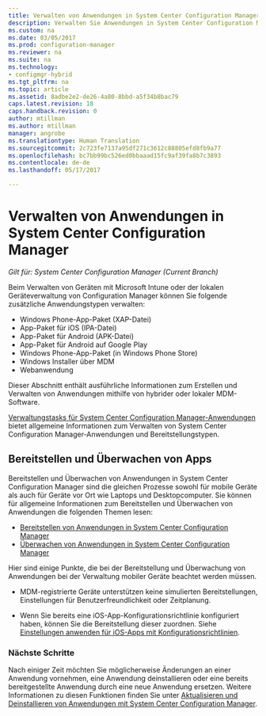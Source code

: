 ```yaml
---
title: Verwalten von Anwendungen in System Center Configuration Manager | Microsoft-Dokumentation
description: Verwalten Sie Anwendungen in System Center Configuration Manager.
ms.custom: na
ms.date: 03/05/2017
ms.prod: configuration-manager
ms.reviewer: na
ms.suite: na
ms.technology:
- configmgr-hybrid
ms.tgt_pltfrm: na
ms.topic: article
ms.assetid: 8adbe2e2-de26-4a80-8bbd-a5f34b8bac79
caps.latest.revision: 18
caps.handback.revision: 0
author: mtillman
ms.author: mtillman
manager: angrobe
ms.translationtype: Human Translation
ms.sourcegitcommit: 2c723fe7137a95df271c3612c88805efd8fb9a77
ms.openlocfilehash: bc7bb99bc526ed0bbaaad15fc9af39fa8b7c3893
ms.contentlocale: de-de
ms.lasthandoff: 05/17/2017

---
```

# <a name="manage-applications-in-system-center-configuration-manager"></a>Verwalten von Anwendungen in System Center Configuration Manager

*Gilt für: System Center Configuration Manager (Current Branch)*

Beim Verwalten von Geräten mit Microsoft Intune oder der lokalen Geräteverwaltung von Configuration Manager können Sie folgende zusätzliche Anwendungstypen verwalten:
- Windows Phone-App-Paket (XAP-Datei)
- App-Paket für iOS (IPA-Datei)
- App-Paket für Android (APK-Datei)
- App-Paket für Android auf Google Play
- Windows Phone-App-Paket (in Windows Phone Store)
- Windows Installer über MDM
- Webanwendung

Dieser Abschnitt enthält ausführliche Informationen zum Erstellen und Verwalten von Anwendungen mithilfe von hybrider oder lokaler MDM-Software.

[Verwaltungstasks für System Center Configuration Manager-Anwendungen](../../apps/deploy-use/management-tasks-applications.md) bietet allgemeine Informationen zum Verwalten von System Center Configuration Manager-Anwendungen und Bereitstellungstypen.

## <a name="deploying-and-monitoring-apps"></a>Bereitstellen und Überwachen von Apps

Bereitstellen und Überwachen von Anwendungen in System Center Configuration Manager sind die gleichen Prozesse sowohl für mobile Geräte als auch für Geräte vor Ort wie Laptops und Desktopcomputer. Sie können für allgemeine Informationen zum Bereitstellen und Überwachen von Anwendungen die folgenden Themen lesen:

- [Bereitstellen von Anwendungen in System Center Configuration Manager](../../apps/deploy-use/deploy-applications.md)
- [Überwachen von Anwendungen in System Center Configuration Manager](../../apps/deploy-use/monitor-applications-from-the-console.md)

Hier sind einige Punkte, die bei der Bereitstellung und Überwachung von Anwendungen bei der Verwaltung mobiler Geräte beachtet werden müssen.

- MDM-registrierte Geräte unterstützen keine simulierten Bereitstellungen, Einstellungen für Benutzerfreundlichkeit oder Zeitplanung.

- Wenn Sie bereits eine iOS-App-Konfigurationsrichtlinie konfiguriert haben, können Sie die Bereitstellung dieser zuordnen. Siehe [Einstellungen anwenden für iOS-Apps mit Konfigurationsrichtlinien](configure-ios-apps-with-app-configuration-policies.md).

### <a name="next-steps"></a>Nächste Schritte

Nach einiger Zeit möchten Sie möglicherweise Änderungen an einer Anwendung vornehmen, eine Anwendung deinstallieren oder eine bereits bereitgestellte Anwendung durch eine neue Anwendung ersetzen. Weitere Informationen zu diesen Funktionen finden Sie unter [Aktualisieren und Deinstallieren von Anwendungen mit System Center Configuration Manager](../../apps/deploy-use/update-and-retire-applications.md).

